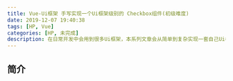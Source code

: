 ```yaml
---
title: Vue-Ui框架 手写实现一个Ui框架级别的 Checkbox组件(初级难度)
date: 2019-12-07 19:40:38
tags: [HP, Vue]
categories: [HP, 未完成]
description: 在日常开发中会用到很多Ui框架，本系列文章会从简单到复杂实现一套自己Ui框架。本篇文章中从0开始手写一个Ui框架级别的Checkbox组件。
---
```


## 简介
